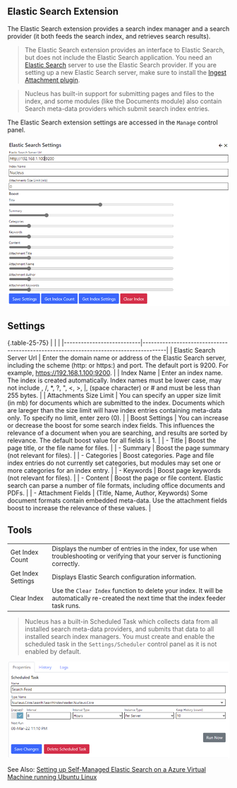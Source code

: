 ## Elastic Search Extension
The Elastic Search extension provides a search index manager and a search provider (it both feeds the search index, and retrieves search results).  

> The Elastic Search extension provides an interface to Elastic Search, but does not include the Elastic Search application. You need an 
[Elastic Search](https://www.elastic.co/) server to use the Elastic Search provider.  If you are setting up a new Elastic Search server, make sure to 
install the [Ingest Attachment plugin](https://www.elastic.co/guide/en/elasticsearch/plugins/current/ingest-attachment.html).

> Nucleus has built-in support for submitting pages and files to the index, and some modules (like the Documents module) also contain Search meta-data 
providers which submit search index entries. 

The Elastic Search extension settings are accessed in the `Manage` control panel.

![Elastic Search Settings](elasticsearch.png)

## Settings

{.table-25-75}
|                           |                                                                                      |
|---------------------------|--------------------------------------------------------------------------------------|
| Elastic Search Server Url | Enter the domain name or address of the Elastic Search server, including the scheme (http: or https:) and port.  The default port is 9200.  For example, https://192.168.1.100:9200. |
| Index Name                | Enter an index name.  The index is created automatically.  Index names must be lower case, may not  include \, /, *, ?, ", &lt;, &gt;, &#124;, (space character) or # and must be less than 255 bytes. |
| Attachments Size Limit    | You can specify an upper size limit (in mb) for documents which are submitted to the index.  Documents which are lareger than the size limit will have index entries containing meta-data only.  To specify no limit, enter zero (0). |
| Boost Settings            | You can increase or decrease the boost for some search index fields.  This influences the relevance of a document when you are searching, and results are sorted by relevance.  The default boost value for all fields is 1. |
|  - Title                   | Boost the page title, or the file name for files. |
|  - Summary                 | Boost the page summary (not relevant for files). |
|  - Categories              | Boost categories.  Page and file index entries do not currently set categories, but modules may set one or more categories for an index entry. |
|  - Keywords                | Boost page keywords (not relevant for files).   |
|  - Content                 | Boost the page or file content. Elastic search can parse a number of file formats, including office documents and PDFs.  |
|  - Attachment Fields       | (Title, Name, Author, Keywords) Some document formats contain embedded meta-data.  Use the attachment fields boost to increase the relevance of these values. |


## Tools
|                           |                                                                                      |
|---------------------------|--------------------------------------------------------------------------------------|
| Get Index Count           | Displays the number of entries in the index, for use when troubleshooting or verifying that your server is functioning correctly. |
| Get Index Settings        | Displays Elastic Search configuration information. |
| Clear Index               | Use the `Clear Index` function to delete your index.  It will be automatically re-created the next time that the index feeder task runs. |

> Nucleus has a built-in Scheduled Task which collects data from all installed search meta-data providers, and submits that data to all installed search index managers.  You 
must create and enable the scheduled task in the `Settings/Scheduler` control panel as it is not enabled by default.

![Elastic Search Scheduled Task](elasticsearch-task.png)

See Also: [Setting up Self-Managed Elastic Search on a Azure Virtual Machine running Ubuntu Linux](https://www.nucleus-cms.com/blog/setting-up-self-managed-elastic-search-on-a-azure-virtual-machine-running-ubuntu-linux-) 